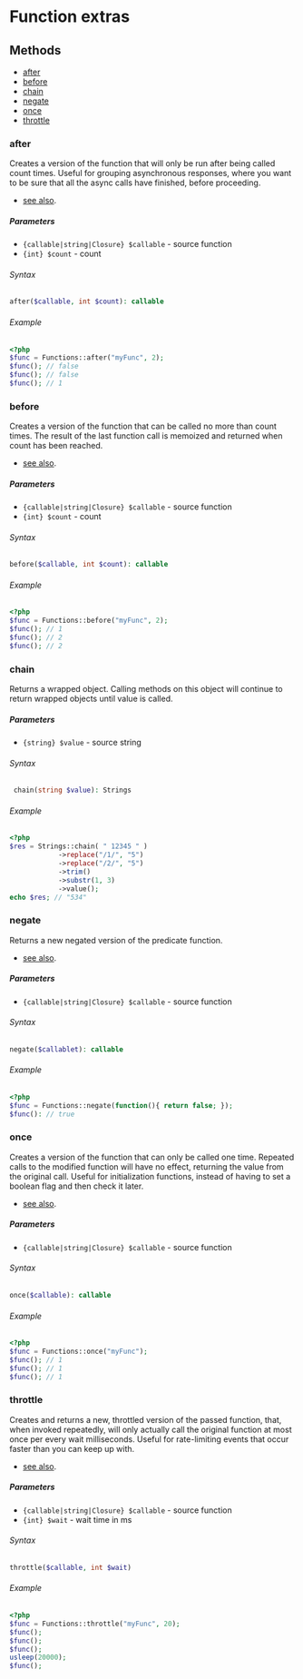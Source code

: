 # Function extras

## Methods

- [after](#before)
- [before](#before)
- [chain](#chain)
- [negate](#negate)
- [once](#once)
- [throttle](#throttle)


### after
Creates a version of the function that will only be run after being called count times. Useful for grouping
asynchronous responses, where you want to be sure that all the async calls have finished, before proceeding.
- [see also](http://underscorejs.org/#after).


##### Parameters
- `{callable|string|Closure} $callable` - source function
- `{int} $count` - count

###### Syntax
```php
after($callable, int $count): callable
```

###### Example
```php
<?php
$func = Functions::after("myFunc", 2);
$func(); // false
$func(); // false
$func(); // 1
```

### before
Creates a version of the function that can be called no more than count times.
The result of the last function call is memoized and returned when count has been reached.
- [see also](http://underscorejs.org/#before).


##### Parameters
- `{callable|string|Closure} $callable` - source function
- `{int} $count` - count

###### Syntax
```php
before($callable, int $count): callable
```

###### Example
```php
<?php
$func = Functions::before("myFunc", 2);
$func(); // 1
$func(); // 2
$func(); // 2
```






### chain
Returns a wrapped object. Calling methods on this object will continue to return wrapped objects until value is called.

##### Parameters
- `{string} $value` - source string

###### Syntax
```php
 chain(string $value): Strings
```

###### Example
```php
<?php
$res = Strings::chain( " 12345 " )
            ->replace("/1/", "5")
            ->replace("/2/", "5")
            ->trim()
            ->substr(1, 3)
            ->value();
echo $res; // "534"
```

### negate
Returns a new negated version of the predicate function.
- [see also](http://underscorejs.org/#negate).


##### Parameters
- `{callable|string|Closure} $callable` - source function

###### Syntax
```php
negate($callablet): callable
```

###### Example
```php
<?php
$func = Functions::negate(function(){ return false; });
$func(): // true
```


### once
Creates a version of the function that can only be called one time.
Repeated calls to the modified function will have no effect, returning the value
from the original call. Useful for initialization functions, instead of having to set a boolean flag
and then check it later.
- [see also](http://underscorejs.org/#once).


##### Parameters
- `{callable|string|Closure} $callable` - source function

###### Syntax
```php
once($callable): callable
```

###### Example
```php
<?php
$func = Functions::once("myFunc");
$func(); // 1
$func(); // 1
$func(); // 1
```


### throttle
Creates and returns a new, throttled version of the passed function,
that, when invoked repeatedly, will only actually call the original function at most once per every
wait milliseconds. Useful for rate-limiting events that occur faster than you can keep up with.
- [see also](http://underscorejs.org/#throttle).


##### Parameters
- `{callable|string|Closure} $callable` - source function
- `{int} $wait` - wait time in ms

###### Syntax
```php
throttle($callable, int $wait)
```

###### Example
```php
<?php
$func = Functions::throttle("myFunc", 20);
$func();
$func();
$func();
usleep(20000);
$func();
```


